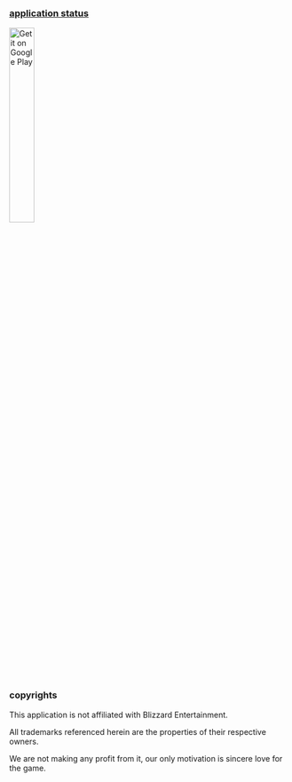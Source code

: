 ### [application status](https://www.reddit.com/r/Overwatch/comments/6d2meo/ow_items_tracker_for_android_status/) ###

<a href='https://play.google.com/store/apps/details?id=tech.davidvolkov.owitemstracker&pcampaignid=MKT-Other-global-all-co-prtnr-py-PartBadge-Mar2515-1'><img alt='Get it on Google Play' src='https://play.google.com/intl/en_us/badges/images/generic/en_badge_web_generic.png' width='30%'/></a>

### copyrights ###

This application is not affiliated with Blizzard Entertainment.

All trademarks referenced herein are the properties of their respective owners.

We are not making any profit from it, our only motivation is sincere love for the game.
